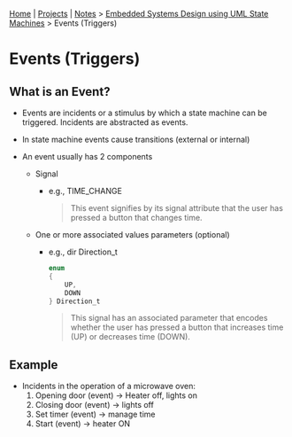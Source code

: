 [Home](../../) | [Projects](../../projects) | [Notes](../) > <a href="./">Embedded Systems Design using UML State Machines</a> > Events (Triggers)

# Events (Triggers)



## What is an Event?

* Events are incidents or a stimulus by which a state machine can be triggered. Incidents are abstracted as events.

* In state machine events cause transitions (external or internal)

* An event usually has 2 components
  * Signal
  
    * e.g., TIME_CHANGE
  
      > This event signifies by its signal attribute that the user has pressed a button that changes time.
  
  * One or more associated values parameters (optional)
  
    * e.g., dir Direction_t
  
      ```c
      enum
      {
          UP,
          DOWN
      } Direction_t
      ```
  
      > This signal has an associated parameter that encodes whether the user has pressed a button that increases time (UP) or decreases time (DOWN).



## Example

* Incidents in the operation of a microwave oven:
  1. Opening door (event) $\to$ Heater off, lights on
  2. Closing door (event) $\to$ lights off
  3. Set timer (event) $\to$ manage time
  4. Start (event) $\to$ heater ON
